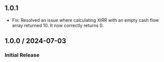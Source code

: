 ## 1.0.1

- Fix: Resolved an issue where calculating XIRR with an empty cash flow array returned 10. It now correctly returns 0.

## 1.0.0 / 2024-07-03

### Initial Release 

